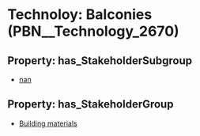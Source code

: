 # Technoloy: __Balconies__ (PBN__Technology_2670)

## Property: has_StakeholderSubgroup

* [nan](PBN__TechSubgroup_7)

## Property: has_StakeholderGroup

* [Building materials](PBN__TechGroup_12)

